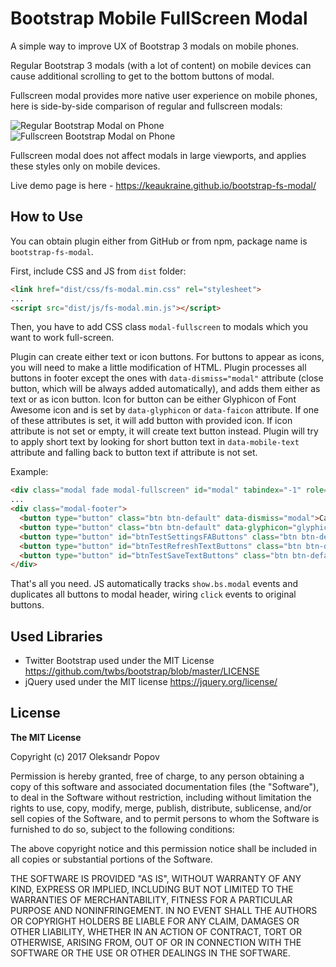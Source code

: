 # Bootstrap Mobile FullScreen Modal
A simple way to improve UX of Bootstrap 3 modals on mobile phones.

Regular Bootstrap 3 modals (with a lot of content) on mobile devices can cause additional scrolling to get to the bottom buttons of modal.

Fullscreen modal provides more native user experience on mobile phones, here is side-by-side comparison of regular and fullscreen modals:

![Regular Bootstrap Modal on Phone](http://i.imgur.com/Calp2Rb.gif)
![Fullscreen Bootstrap Modal on Phone](http://i.imgur.com/uIWVS1Q.gif)

Fullscreen modal does not affect modals in large viewports, and applies these styles only on mobile devices.

Live demo page is here - https://keaukraine.github.io/bootstrap-fs-modal/

## How to Use

You can obtain plugin either from GitHub or from npm, package name is `bootstrap-fs-modal`.

First, include CSS and JS from `dist` folder:

```html
<link href="dist/css/fs-modal.min.css" rel="stylesheet">
...
<script src="dist/js/fs-modal.min.js"></script>
```

Then, you have to add CSS class `modal-fullscreen` to modals which you want to work full-screen.

Plugin can create either text or icon buttons.
For buttons to appear as icons, you will need to make a little modification of HTML. Plugin processes all buttons in footer except the ones with `data-dismiss="modal"` attribute (close button, which will be always added automatically), and adds them either as text or as icon button. Icon for button can be either Glyphicon of Font Awesome icon and is set by `data-glyphicon` or `data-faicon` attribute. If one of these attributes is set, it will add button with provided icon. If icon attribute is not set or empty, it will create text button instead. Plugin will try to apply short text by looking for short button text in `data-mobile-text` attribute and falling back to button text if attribute is not set.

Example:

```html
<div class="modal fade modal-fullscreen" id="modal" tabindex="-1" role="dialog" aria-labelledby="modalLabel">
...
<div class="modal-footer">
  <button type="button" class="btn btn-default" data-dismiss="modal">Cancel</button> <!-- will be skipped -->
  <button type="button" class="btn btn-default" data-glyphicon="glyphicon-refresh">Reload Data</button> <!-- Glyphicon button -->
  <button type="button" id="btnTestSettingsFAButtons" class="btn btn-default" data-faicon="fa-cog">Settings</button> <!-- Font Awesome icon button -->
  <button type="button" id="btnTestRefreshTextButtons" class="btn btn-default" data-mobile-text="Reload">Reload Data</button> <!-- text button with short text -->
  <button type="button" id="btnTestSaveTextButtons" class="btn btn-default btn-primary">Save</button> <!-- text button with default text -->
</div>
```

That's all you need. JS automatically tracks `show.bs.modal` events and duplicates all buttons to modal header, wiring `click` events to original buttons.


## Used Libraries
* Twitter Bootstrap used under the MIT License https://github.com/twbs/bootstrap/blob/master/LICENSE
* jQuery used under the MIT license https://jquery.org/license/


## License

**The MIT License**

Copyright (c) 2017 Oleksandr Popov

Permission is hereby granted, free of charge, to any person obtaining a copy of this software and associated documentation files (the "Software"), to deal in the Software without restriction, including without limitation the rights to use, copy, modify, merge, publish, distribute, sublicense, and/or sell copies of the Software, and to permit persons to whom the Software is furnished to do so, subject to the following conditions:

The above copyright notice and this permission notice shall be included in all copies or substantial portions of the Software.

THE SOFTWARE IS PROVIDED "AS IS", WITHOUT WARRANTY OF ANY KIND, EXPRESS OR IMPLIED, INCLUDING BUT NOT LIMITED TO THE WARRANTIES OF MERCHANTABILITY, FITNESS FOR A PARTICULAR PURPOSE AND NONINFRINGEMENT. IN NO EVENT SHALL THE AUTHORS OR COPYRIGHT HOLDERS BE LIABLE FOR ANY CLAIM, DAMAGES OR OTHER LIABILITY, WHETHER IN AN ACTION OF CONTRACT, TORT OR OTHERWISE, ARISING FROM, OUT OF OR IN CONNECTION WITH THE SOFTWARE OR THE USE OR OTHER DEALINGS IN THE SOFTWARE.
